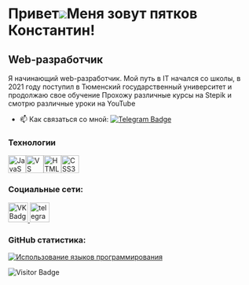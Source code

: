 Привет![](https://user-images.githubusercontent.com/18350557/176309783-0785949b-9127-417c-8b55-ab5a4333674e.gif)Меня зовут пятков Константин!
==========================================================================================================================================

Web-разработчик
--------------------

Я начинающий web-разработчик. Мой путь в IT начался со школы, в 2021 году поступил в Тюменский государственный университет и продолжаю свое обучение
Прохожу различные курсы на Stepik и смотрю различные уроки на YouTube

<p align="center">
</p>

- :mailbox: Как связаться со мной: [![Telegram Badge](https://img.shields.io/badge/-axelwarn-blue?style=flat&logo=Telegram&logoColor=white)](https://t.me/axelwarn)
  
### Технологии

<p align="left">
<a href="https://developer.mozilla.org/en-US/docs/Web/JavaScript" target="_blank" rel="noreferrer"><img src="https://raw.githubusercontent.com/danielcranney/readme-generator/main/public/icons/skills/javascript-colored.svg" width="36" height="36" alt="JavaScript" /></a><a href="https://code.visualstudio.com/" target="_blank" rel="noreferrer"><img src="https://raw.githubusercontent.com/danielcranney/readme-generator/main/public/icons/skills/visualstudiocode.svg" width="36" height="36" alt="VS Code" /></a><a href="https://developer.mozilla.org/en-US/docs/Glossary/HTML5" target="_blank" rel="noreferrer"><img src="https://raw.githubusercontent.com/danielcranney/readme-generator/main/public/icons/skills/html5-colored.svg" width="36" height="36" alt="HTML5" /></a><a href="https://www.w3.org/TR/CSS/#css" target="_blank" rel="noreferrer"><img src="https://raw.githubusercontent.com/danielcranney/readme-generator/main/public/icons/skills/css3-colored.svg" width="36" height="36" alt="CSS3" /></a>
</p>

### Социальные сети:

  <div id="badges">
    <a href="https://vk.com/axel.warn" target="_blank">
      <img src="https://cdn-icons-png.flaticon.com/512/145/145813.png" width="40" height="40" alt="VK Badge"/>
    </a>
    <a href="https://t.me/axelwarn" target="_blank">
      <img src="https://cdn-icons-png.flaticon.com/512/2111/2111646.png" width="40" height="40" alt="telegram group" />
    </a>
  </div>

### GitHub статистика:
<a href="https://github.com/axelwarn2" align="left"><img src="https://github-readme-stats.vercel.app/api/top-langs/?username=axelwarn2&langs_count=10&title_color=0891b2&text_color=ffffff&icon_color=0891b2&bg_color=1c1917&hide_border=true&locale=en&custom_title=Top%20%Languages" alt="Использование языков программирования" /></a>


![Visitor Badge](https://visitor-badge.laobi.icu/badge?page_id=axelwarn2)
